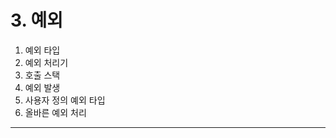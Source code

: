 # 3. 예외

1. 예외 타입
2. 예외 처리기
3. 호출 스택
4. 예외 발생
5. 사용자 정의 예외 타입
6. 올바른 예외 처리

<hr />
<br />
<br />
<br />